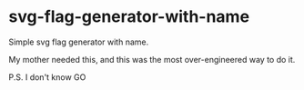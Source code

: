 # svg-flag-generator-with-name

Simple svg flag generator with name.

My mother needed this, and this was the most over-engineered way to do it.

P.S. I don't know GO
